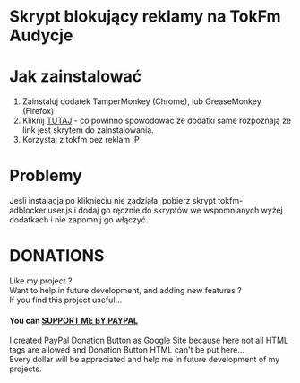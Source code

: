 # Skrypt blokujący reklamy na TokFm Audycje 
# Jak zainstalować
1) Zainstaluj dodatek TamperMonkey (Chrome), lub GreaseMonkey (Firefox)
2) Kliknij [TUTAJ](https://github.com/DominikStyp/javascript-stuff/raw/gh-pages/grease-monkey-scripts/tokfm-adblocker/tokfm-adblocker.user.js) - co powinno spowodować że dodatki same rozpoznają że link jest skrytem do zainstalowania.
3) Korzystaj z tokfm bez reklam :P

# Problemy
Jeśli instalacja po kliknięciu nie zadziała, pobierz skrypt tokfm-adblocker.user.js i dodaj go ręcznie do skryptów we wspomnianych wyżej dodatkach i nie zapomnij go włączyć.

# DONATIONS
Like my project ?   
Want to help in future development, and adding new features ?   
If you find this project useful...  
#### You can <a href="https://sites.google.com/site/dominikdonationbutton/">SUPPORT ME BY PAYPAL</a>
I created PayPal Donation Button as Google Site because here not all HTML tags are allowed and Donation Button HTML can't be put here...  
Every dollar will be appreciated and help me in future development of my projects. 
